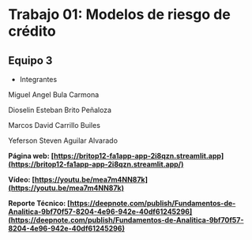 
# Trabajo 01: Modelos de riesgo de crédito

## Equipo 3

- Integrantes

Miguel Angel Bula Carmona

Dioselin Esteban Brito Peñaloza

Marcos David Carrillo Builes

Yeferson Steven Aguilar Alvarado

**Página web: [https://britop12-fa1app-app-2i8qzn.streamlit.app](https://britop12-fa1app-app-2i8qzn.streamlit.app/)**

**Vídeo: [https://youtu.be/mea7m4NN87k](https://youtu.be/mea7m4NN87k)**

**Reporte Técnico: [https://deepnote.com/publish/Fundamentos-de-Analitica-9bf70f57-8204-4e96-942e-40df61245296](https://deepnote.com/publish/Fundamentos-de-Analitica-9bf70f57-8204-4e96-942e-40df61245296)**
